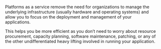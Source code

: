 Platforms as a service remove the need for organizations to manage the underlying infrastructure (usually hardware and operating systems) and allow you to focus on the deployment and management of your applications.

This helps you be more efficient as you don’t need to worry about resource procurement, capacity planning, software maintenance, patching, or any of the other undifferentiated heavy lifting involved in running your application.